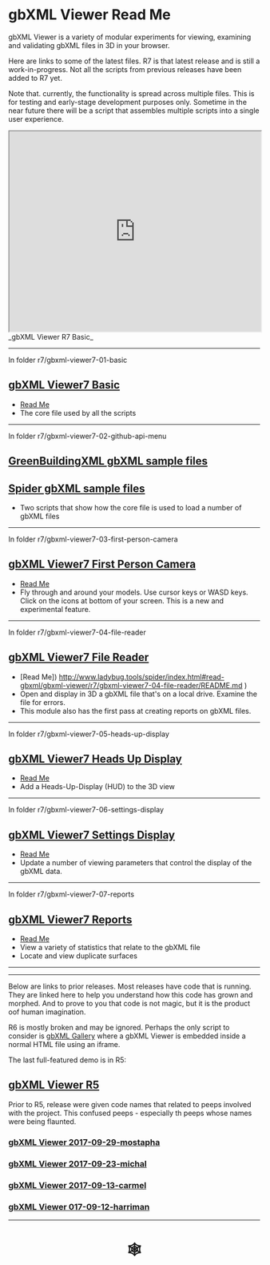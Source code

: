 <span style=display:none; >[You are now in a GitHub source code view - click this link to view Read Me file as a web page]( http://www.ladybug.tools/spider/read-gbxml/gbxml-viewer/ "View file as a web page." ) </span>


# gbXML Viewer Read Me

gbXML Viewer is a variety of modular experiments for viewing, examining and validating gbXML files in 3D in your browser.

Here are links to some of the latest files. R7 is that latest release and is still a work-in-progress. Not all the scripts from previous releases have been added to R7 yet.

Note that. currently, the functionality is spread across multiple files. This is for testing and early-stage development purposes only. Sometime in the near future there will be a script that assembles multiple scripts into a single user experience.

 
<iframe class=iframeReadMe src=http://www.ladybug.tools/spider/read-gbxml/gbxml-viewer/r7/gbxml-viewer7-01-basic/gbxml-viewer7-basic.html width=100% height=400px >Iframes are not displayed on github.com</iframe>
_gbXML Viewer R7 Basic_

***

In folder r7/gbxml-viewer7-01-basic

## [ gbXML Viewer7 Basic ]( http://www.ladybug.tools/spider/read-gbxml/gbxml-viewer/r7/gbxml-viewer7-01-basic/gbxml-viewer7-basic.html )

* [Read Me]( file:///D:/Dropbox/Public/git-repos/ladybug-tools.github.io/spider/read-gbxml/gbxml-viewer/index.html#r7/gbxml-viewer7-01-basic/README.md )
* The core file used by all the scripts

***

In folder r7/gbxml-viewer7-02-github-api-menu

## [GreenBuildingXML gbXML sample files]( http://www.ladybug.tools/spider/read-gbxml/gbxml-viewer/r7/gbxml-viewer7-02-github-api-menu/gbxml-viewer7-github-api-gbxml-samples.html )

## [Spider gbXML sample files]( http://www.ladybug.tools/spider/read-gbxml/gbxml-viewer/r7/gbxml7-viewer-02-github-api-menu/gbxml-viewer7-github-api-spider-samples.html )

* Two scripts that show how the core file is used to load a number of gbXML files

***

In folder r7/gbxml-viewer7-03-first-person-camera

## [gbXML Viewer7 First Person Camera]( http://www.ladybug.tools/spider/read-gbxml/gbxml-viewer/r7/gbxml-viewer7-03-first-person-camera/gbxml-viewer7-github-api-gbxml-samples.html )

* [Read Me]( http://www.ladybug.tools/spider/index.html#read-gbxml/gbxml-viewer/r7/gbxml-viewer7-03-first-person-camera/README.md )
* Fly through and around your models. Use cursor keys or WASD keys. Click on the icons at bottom of your screen. This is a new and experimental feature.


***

In folder r7/gbxml-viewer7-04-file-reader

## [gbXML Viewer7 File Reader]( http://www.ladybug.tools/spider/read-gbxml/gbxml-viewer/r7/gbxml-viewer7-04-file-reader/gbxml-viewer7-file-reader.html )

* [Read Me]) http://www.ladybug.tools/spider/index.html#read-gbxml/gbxml-viewer/r7/gbxml-viewer7-04-file-reader/README.md )
* Open and display in 3D a gbXML file that's on a local drive. Examine the file for errors.
* This module also has the first pass at creating reports on gbXML files. 
***

In folder r7/gbxml-viewer7-05-heads-up-display

## [gbXML Viewer7 Heads Up Display]( http://www.ladybug.tools/spider/read-gbxml/gbxml-viewer/r7/gbxml-viewer7-05-heads-up-display/gbxml-viewer7-heads-up-display.html )

* [Read Me]( http://www.ladybug.tools/spider/index.html#read-gbxml/gbxml-viewer/r7/gbxml-viewer7-05-heads-up-display/README.md )
* Add a Heads-Up-Display (HUD) to the 3D view


*** 

In folder r7/gbxml-viewer7-06-settings-display

## [gbXML Viewer7 Settings Display]( http://www.ladybug.tools/spider/read-gbxml/gbxml-viewer/r7/gbxml-viewer7-06-settings-display/gbxml-viewer7-settings-display.html )

* [Read Me]( http://www.ladybug.tools/spider/index.html#read-gbxml/gbxml-viewer/r7/gbxml-viewer7-06-settings-display/README.md)
* Update a number of viewing parameters that control the display of the gbXML data.

***


In folder r7/gbxml-viewer7-07-reports

## [gbXML Viewer7 Reports]( http://www.ladybug.tools/spider/read-gbxml/gbxml-viewer/r7/gbxml-viewer7-07-reports/gbxml-viewer7-07-reports.html )

* [Read Me]( http://www.ladybug.tools/spider/index.html#read-gbxml/gbxml-viewer/r7/gbxml-viewer7-07-reports/README.md )
* View a variety of statistics that relate to the gbXML file
* Locate and view duplicate surfaces


***

***

Below are links to prior releases. Most releases have code that is running. They are linked here to help you understand how this code has grown and morphed. And to prove to you that code is not magic, but it is the product oof human imagination.


R6 is mostly broken and may be ignored. Perhaps the only script to consider is [gbXML Gallery]( http://www.ladybug.tools/spider/read-gbxml/gbxml-viewer/#r6/gbxml-viewer-small/gbxml-gallery.html ) where a gbXML Viewer is embedded inside a normal HTML file using an iframe.

The last full-featured demo is in R5:

## [gbXML Viewer R5]( http://www.ladybug.tools/spider/read-gbxml/gbxml-viewer/r5/index.html )


Prior to R5, release were given code names that related to peeps involved with the project. This confused peeps - especially th peeps whose names were being flaunted.


### [gbXML Viewer 2017-09-29-mostapha ]( file:///D:/Dropbox/Public/git-repos/ladybug-tools.github.io/spider/read-gbxml/gbxml-viewer/2017-09-29-mostapha/gbxml-viewer.html )


### [gbXML Viewer 2017-09-23-michal]( http://www.ladybug.tools/spider/read-gbxml/gbxml-viewer/2017-09-23-michal/index.html )


### [gbXML Viewer 2017-09-13-carmel]( http://www.ladybug.tools/spider/read-gbxml/gbxml-viewer/2017-09-13-carmel/plugins/display-gbjson.html )


### [gbXML Viewer 017-09-12-harriman]( http://www.ladybug.tools/spider/read-gbxml/gbxml-viewer/2017-09-12-harriman/select-xml/display-gbjson.html )

***

# <center title="hello!" ><a href=javascript:window.scrollTo(0,0); style=text-decoration:none; > &#x1f578; </a></center>

